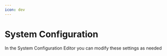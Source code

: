 ```yaml
---
icon: dev
---
```


# System Configuration

In the System Configuration Editor you can modify these settings as needed

##
